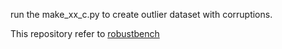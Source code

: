 run the make_xx_c.py to create outlier dataset with corruptions.


This repository refer to [robustbench](https://github.com/hendrycks/robustness)